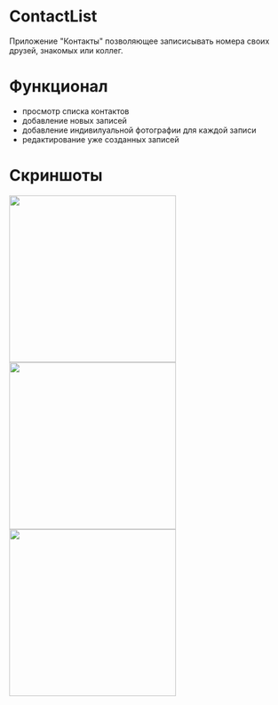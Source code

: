 # ContactList
Приложение "Контакты" позволяющее записисывать номера своих друзей, знакомых или коллег.
# Функционал
 - просмотр списка контактов
 - добавление новых записей
 - добавление индивилуальной фотографии для каждой записи
 - редактирование уже созданных записей
# Скриншоты
<img src="https://user-images.githubusercontent.com/98954434/176453059-48c631ff-9b42-43f4-9454-558cddab3d6e.png" width="300">
<img src="https://user-images.githubusercontent.com/98954434/176454674-847da7b8-f092-4767-bea4-f67be833752a.png" width="300">
<img src="ttps://user-images.githubusercontent.com/98954434/176454760-fefb1522-c8fb-443a-b8e4-d338cf6afe0a.png" width="300">
